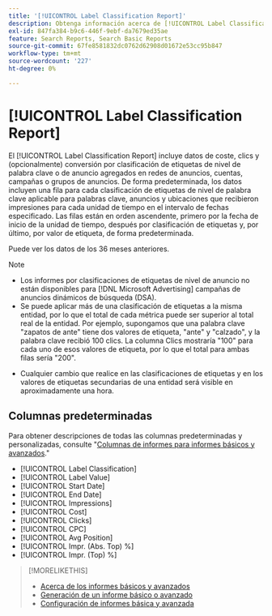 ```yaml
---
title: '[!UICONTROL Label Classification Report]'
description: Obtenga información acerca de [!UICONTROL Label Classification Report].
exl-id: 847fa384-b9c6-446f-9ebf-da7679ed35ae
feature: Search Reports, Search Basic Reports
source-git-commit: 67fe8581832dc0762d62908d01672e53cc95b847
workflow-type: tm+mt
source-wordcount: '227'
ht-degree: 0%

---
```


# [!UICONTROL Label Classification Report]

El [!UICONTROL Label Classification Report] incluye datos de coste, clics y (opcionalmente) conversión por clasificación de etiquetas de nivel de palabra clave o de anuncio agregados en redes de anuncios, cuentas, campañas o grupos de anuncios. De forma predeterminada, los datos incluyen una fila para cada clasificación de etiquetas de nivel de palabra clave aplicable para palabras clave, anuncios y ubicaciones que recibieron impresiones para cada unidad de tiempo en el intervalo de fechas especificado. Las filas están en orden ascendente, primero por la fecha de inicio de la unidad de tiempo, después por clasificación de etiquetas y, por último, por valor de etiqueta, de forma predeterminada.

Puede ver los datos de los 36 meses anteriores.

>[!NOTE]
>
>* Los informes por clasificaciones de etiquetas de nivel de anuncio no están disponibles para [!DNL Microsoft Advertising] campañas de anuncios dinámicos de búsqueda (DSA).
>* Se puede aplicar más de una clasificación de etiquetas a la misma entidad, por lo que el total de cada métrica puede ser superior al total real de la entidad. Por ejemplo, supongamos que una palabra clave &quot;zapatos de ante&quot; tiene dos valores de etiqueta, &quot;ante&quot; y &quot;calzado&quot;, y la palabra clave recibió 100 clics. La columna Clics mostraría &quot;100&quot; para cada uno de esos valores de etiqueta, por lo que el total para ambas filas sería &quot;200&quot;.
* Cualquier cambio que realice en las clasificaciones de etiquetas y en los valores de etiquetas secundarias de una entidad será visible en aproximadamente una hora.

## Columnas predeterminadas

Para obtener descripciones de todas las columnas predeterminadas y personalizadas, consulte &quot;[Columnas de informes para informes básicos y avanzados](basic-advanced-report-columns.md).&quot;

* [!UICONTROL Label Classification]
* [!UICONTROL Label Value]
* [!UICONTROL Start Date]
* [!UICONTROL End Date]
* [!UICONTROL Impressions]
* [!UICONTROL Cost]
* [!UICONTROL Clicks]
* [!UICONTROL CPC]
* [!UICONTROL Avg Position]
* [!UICONTROL Impr. (Abs. Top) %]
* [!UICONTROL Impr. (Top) %]

>[!MORELIKETHIS]
>
>* [Acerca de los informes básicos y avanzados](basic-advanced-report-about.md)
>* [Generación de un informe básico o avanzado](basic-advanced-report-generate.md)
>* [Configuración de informes básica y avanzada](basic-advanced-report-settings.md)
